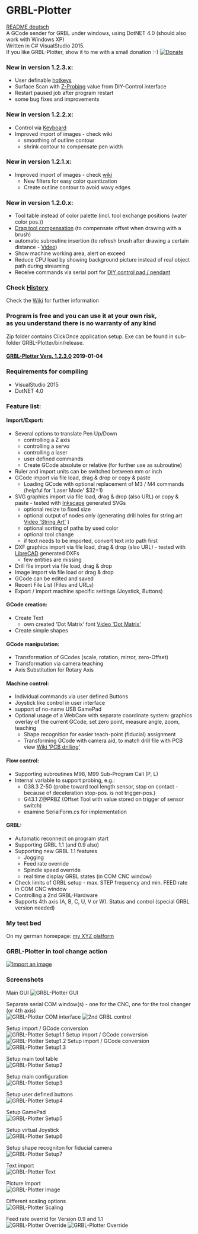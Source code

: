 # GRBL-Plotter
[README deutsch](README_de.md)  
A GCode sender for GRBL under windows, using DotNET 4.0 (should also work with Windows XP)  
Written in C# VisualStudio 2015.  
If you like GRBL-Plotter, show it to me with a small donation :-) [![Donate](https://www.paypalobjects.com/en_US/DE/i/btn/btn_donateCC_LG.gif)](https://www.paypal.com/cgi-bin/webscr?cmd=_s-xclick&hosted_button_id=PVBK8U866QNQ6)   
   
   
### New in version 1.2.3.x:
* User definable [hotkeys](https://github.com/svenhb/GRBL-Plotter/wiki/keyboard-control)   
* Surface Scan with [Z-Probing](https://github.com/svenhb/GRBL-Plotter/wiki/Surface-scan#Z-Value-from-DIY-Control-interface) value from DIY-Control interface
* Restart paused job after program restart
* some bug fixes and improvements
   
### New in version 1.2.2.x:
* Control via  [Keyboard](https://github.com/svenhb/GRBL-Plotter/wiki/keyboard-control)   
* Improved import of images - check wiki
  - smoothing of outline contour
  - shrink contour to compensate pen width

### New in version 1.2.1.x:
* Improved import of images - check [wiki](https://github.com/svenhb/GRBL-Plotter/wiki/Image-import)
  - New filters for easy color quantization
  - Create outline contour to avoid wavy edges
  
### New in version 1.2.0.x:
* Tool table instead of color palette (incl. tool exchange positions (water color pos.))  
* [Drag tool compensation](https://github.com/svenhb/GRBL-Plotter/wiki/Drag-tool-compensation) (to compensate offset when drawing with a brush)   
* automatic subroutine insertion (to refresh brush after drawing a certain distance - [Video](https://youtu.be/3LHnGV8jKIs))  
* Show machine working area, alert on exceed  
* Reduce CPU load by showing background picture instead of real object path during streaming   
* Receive commands via serial port for [DIY control pad / pendant](https://github.com/svenhb/GRBL-Plotter/wiki/DIY-control)  
  
  
### Check [History](https://github.com/svenhb/GRBL-Plotter/blob/master/History.md)  
      
Check the [Wiki](https://github.com/svenhb/GRBL-Plotter/wiki) for further information   

### Program is free and you can use it at your own risk,<br>as you understand there is no warranty of any kind
Zip folder contains ClickOnce application setup. Exe can be found in sub-folder GRBL-Plotter/bin/release.
#### [GRBL-Plotter Vers. 1.2.3.0](https://github.com/svenhb/GRBL-Plotter/releases/latest)  2019-01-04    

### Requirements for compiling
* VisualStudio 2015 
* DotNET 4.0
 
### Feature list:
#### Import/Export:  
* Several options to translate Pen Up/Down
  - controlling a Z axis
  - controlling a servo
  - controlling a laser
  - user defined commands
  - Create GCode absolute or relative (for further use as subroutine)  
* Ruler and import units can be switched between mm or inch
* GCode import via file load, drag & drop or copy & paste
  - Loading GCode with optional replacement of M3 / M4 commands (helpful for 'Laser Mode' $32=1) 
* SVG graphics import via file load, drag & drop (also URL) or copy & paste - tested with [Inkscape](https://inkscape.org/de/) generated SVGs 
  - optional resize to fixed size
  - optional output of nodes only (generating drill holes for string art [Video 'String Art'](https://youtu.be/ymWi15rvTvM)  )
  - optional sorting of paths by used color
  - optional tool change
  - if text needs to be imported, convert text into path first
* DXF graphics import via file load, drag & drop (also URL) - tested with [LibreCAD](http://librecad.org/cms/home.html) generated DXFs 
  - few entities are missing
* Drill file import via file load, drag & drop
* Image import via file load or drag & drop
* GCode can be edited and saved
* Recent File List (Files and URLs)
* Export / import machine specific settings (Joystick, Buttons)
  
#### GCode creation:
* Create Text
  - own created 'Dot Matrix' font [Video 'Dot Matrix'](https://youtu.be/ip_qCQwoufw) 
* Create simple shapes
    
#### GCode manipulation:  
* Transformation of GCodes (scale, rotation, mirror, zero-Offset)  
* Transformation via camera teaching
* Axis Substitution for Rotary Axis
  
#### Machine control:  
* Individual commands via user defined Buttons  
* Joystick like control in user interface  
* support of no-name USB GamePad  
* Optional usage of a WebCam with separate coordinate system: graphics overlay of the current GCode, set zero point, measure angle, zoom, teaching  
  - Shape recognition for easier teach-point (fiducial) assignment  
  - Transforming GCode with camera aid, to match drill file with PCB view [Wiki 'PCB drilling'](https://github.com/svenhb/GRBL-Plotter/wiki/PCB-drilling)   
  
#### Flow control:
* Supporting subroutines M98, M99 Sub-Program Call (P, L)
* Internal variable to support probing, e.g.:
  - G38.3 Z-50		(probe toward tool length sensor, stop on contact - because of deceleration stop-pos. is not trigger-pos.)
  - G43.1 Z@PRBZ	(Offset Tool with value stored on trigger of sensor switch)
  - examine SerialForm.cs for implementation
  
#### GRBL:  
* Automatic reconnect on program start  
* Supporting GRBL 1.1 (and 0.9 also)
* Supporting new GRBL 1.1 features
  - Jogging
  - Feed rate override
  - Spindle speed override
  - real time display GRBL states (in COM CNC window)
* Check limits of GRBL setup - max. STEP frequency and min. FEED rate in COM CNC window  
* Controlling a 2nd GRBL-Hardware
* Supports 4th axis (A, B, C, U, V or W). Status and control (special GRBL version needed)

 
### My test bed
On my german homepage:
[my XYZ platform](http://svenhb.bplaced.net/?CNC___Plotter) 

### GRBL-Plotter in tool change action
[![Import an image](https://i9.ytimg.com/vi/GGtdwYdZWi8/mq2.jpg?sqp=COypi98F&rs=AOn4CLAbkofKlCN1cepOQkGvpG6YlnRwrQ)](https://youtu.be/GGtdwYdZWi8) 

### Screenshots
Main GUI
![GRBL-Plotter GUI](doc/GRBLPlotter_GUI.png?raw=true "Main GUI") 

Separate serial COM window(s) - one for the CNC, one for the tool changer (or 4th axis)  
![GRBL-Plotter COM interface](doc/GRBLPlotter_COM2.png?raw=true "Serial connection") ![2nd GRBL control](doc/GRBLPlotter_Control_COM2.png?raw=true "Serial connection")

Setup import / GCode conversion  
![GRBL-Plotter Setup1.1](doc/GRBLPlotter_Setup1_1_en.png?raw=true "Setup1.1") 
Setup import / GCode conversion  
![GRBL-Plotter Setup1.2](doc/GRBLPlotter_Setup1_2_en.png?raw=true "Setup1.2") 
Setup import / GCode conversion  
![GRBL-Plotter Setup1.3](doc/GRBLPlotter_Setup1_3_en.png?raw=true "Setup1.3") 
   
Setup main tool table  
![GRBL-Plotter Setup2](doc/GRBLPlotter_Setup2_en.png?raw=true "Setup2")  
   
Setup main configuration  
![GRBL-Plotter Setup3](doc/GRBLPlotter_Setup3_en.png?raw=true "Setup3")  
  
Setup user defined buttons  
![GRBL-Plotter Setup4](doc/GRBLPlotter_Setup4_en.png?raw=true "Setup4")  
  
Setup GamePad  
![GRBL-Plotter Setup5](doc/GRBLPlotter_Setup5_en.png?raw=true "Setup5")  
  
Setup virtual Joystick  
![GRBL-Plotter Setup6](doc/GRBLPlotter_Setup6_en.png?raw=true "Setup6")  
  
Setup shape recogniton for fiducial camera     
![GRBL-Plotter Setup7](doc/GRBLPlotter_Setup7_en.png?raw=true "Setup7")  
  
Text import  
![GRBL-Plotter Text](doc/GRBLPlotter_Text.png?raw=true "Text conversion")  
  
Picture import  
![GRBL-Plotter Image](doc/ImageImport/ImageImport1.png?raw=true "Image import")  
  
Different scaling options  
![GRBL-Plotter Scaling](doc/GRBLPlotter_scaling.png?raw=true "GCode scaling")  

Feed rate overrid for Version 0.9 and 1.1  
![GRBL-Plotter Override](doc/GRBLPlotter_override.png?raw=true "GCode override") ![GRBL-Plotter Override](doc/GRBLPlotter_override2.png?raw=true "GCode override")
